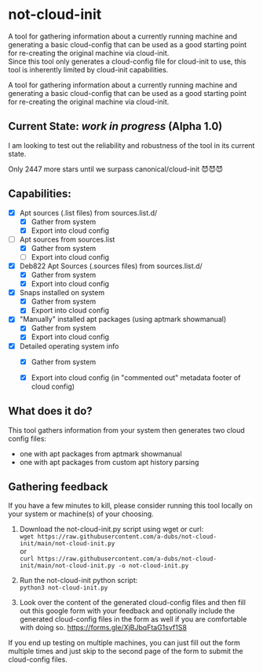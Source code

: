 # not-cloud-init

A tool for gathering information about a currently running machine and generating a basic cloud-config that can be used as a good starting point for re-creating the original machine via cloud-init.  
Since this tool only generates a cloud-config file for cloud-init to use, this tool is inherently limited by cloud-init capabilities.

A tool for gathering information about a currently running machine and generating a basic cloud-config that can be used as a good starting point for re-creating the original machine via cloud-init.
## Current State: _work in progress_ (Alpha 1.0)

I am looking to test out the reliability and robustness of the tool in its current state.

Only 2447 more stars until we surpass canonical/cloud-init 😈😈😈

## Capabilities:

- [x] Apt sources (.list files) from sources.list.d/ 
  - [x] Gather from system
  - [x] Export into cloud config
- [ ] Apt sources from sources.list
  - [x] Gather from system
  - [ ] Export into cloud config
- [x] Deb822 Apt Sources (.sources files) from sources.list.d/
  - [x] Gather from system
  - [x] Export into cloud config
- [x] Snaps installed on system
  - [x] Gather from system
  - [x] Export into cloud config
- [x] "Manually" installed apt packages (using aptmark showmanual)
  - [x] Gather from system
  - [x] Export into cloud config
- [x] Detailed operating system info 
  - [x] Gather from system
  - [x] Export into cloud config (in "commented out" metadata footer of cloud config)



## What does it do?

This tool gathers information from your system then generates two cloud config files: 
- one with apt packages from aptmark showmanual
- one with apt packages from custom apt history parsing

## Gathering feedback

If you have a few minutes to kill, please consider running this tool locally on your system or machine(s) of your
choosing. 

1. Download the not-cloud-init.py script using wget or curl:  
`wget https://raw.githubusercontent.com/a-dubs/not-cloud-init/main/not-cloud-init.py`  
or  
`curl https://raw.githubusercontent.com/a-dubs/not-cloud-init/main/not-cloud-init.py -o not-cloud-init.py`

2. Run the not-cloud-init python script:  
`python3 not-cloud-init.py`

3. Look over the content of the generated cloud-config files and then fill out this google form with your feedback
and optionally include the generated cloud-config files in the form as well if you are comfortable with doing so.
https://forms.gle/XjBJbqFtaG1svf1S8  

If you end up testing on multiple machines, you can just fill out the form multiple times and just skip to the second
page of the form to submit the cloud-config files. 



